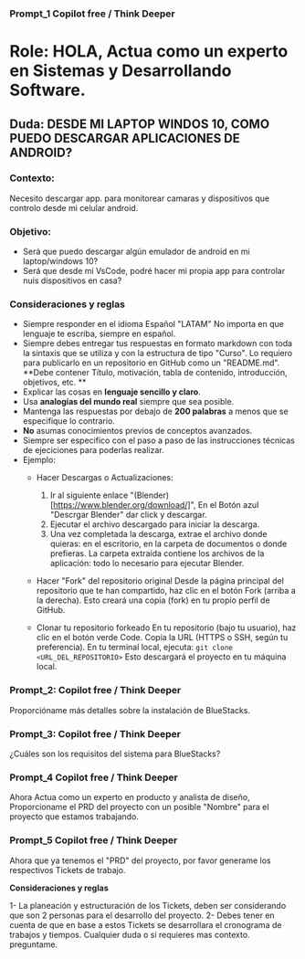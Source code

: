 
### Prompt_1 Copilot free / Think Deeper

# Role: HOLA, Actua como un experto en Sistemas y Desarrollando Software. 

## Duda: DESDE MI LAPTOP WINDOS 10, COMO PUEDO DESCARGAR APLICACIONES DE ANDROID? 

### Contexto:
Necesito descargar app. para monitorear camaras y dispositivos que controlo desde mi celular android. 

### Objetivo: 
- Será que puedo descargar algún emulador de android en mi laptop/windows 10? 
- Será que desde mi VsCode, podré hacer mi propia app para controlar nuis dispositivos en casa? 

### **Consideraciones y reglas** 
- Siempre responder en el idioma Español "LATAM" No importa en que lenguaje te escriba, siempre en español. 
- Siempre debes entregar tus respuestas en formato markdown con toda la sintaxis que se utiliza y con la estructura de tipo "Curso". 
Lo requiero para publicarlo en un repositorio en GitHub como un "README.md". 
**Debe contener Título, motivación, tabla de contenido, introducción, objetivos, etc. ** 
- Explicar las cosas en **lenguaje sencillo y claro**. 
- Usa **analogías del mundo real** siempre que sea posible. 
- Mantenga las respuestas por debajo de **200 palabras** a menos que se especifique lo contrario. 
- **No** asumas conocimientos previos de conceptos avanzados. 
- Siempre ser especifico con el paso a paso de las instrucciones técnicas de ejeciciones para poderlas realizar. 
- Ejemplo: 
	- Hacer Descargas o Actualizaciones: 
		1. Ir al siguiente enlace "(Blender)[https://www.blender.org/download/]", En el Botón azul "Descrgar Blender" dar click y descargar. 
		2. Ejecutar el archivo descargado para iniciar la descarga. 
		3. Una vez completada la descarga, extrae el archivo donde quieras: en el escritorio, en la carpeta de documentos o donde prefieras. 
		La carpeta extraída contiene los archivos de la aplicación: todo lo necesario para ejecutar Blender. 
	
	- Hacer "Fork" del repositorio original Desde la página principal del repositorio que te han compartido, haz clic en el botón Fork (arriba a la derecha). 
	Esto creará una copia (fork) en tu propio perfil de GitHub. 

	- Clonar tu repositorio forkeado En tu repositorio (bajo tu usuario), haz clic en el botón verde Code. 
	Copia la URL (HTTPS o SSH, según tu preferencia). 
	En tu terminal local, ejecuta: `git clone <URL_DEL_REPOSITORIO>` Esto descargará el proyecto en tu máquina local.
	
### Prompt_2: Copilot free / Think Deeper
Proporcióname más detalles sobre la instalación de BlueStacks.

### Prompt_3: Copilot free / Think Deeper
¿Cuáles son los requisitos del sistema para BlueStacks?

### Prompt_4 Copilot free / Think Deeper
Ahora Actua como un experto en producto y analista de diseño, Proporcioname el PRD del proyecto con un posible "Nombre" para el proyecto que estamos trabajando.

### Prompt_5 Copilot free / Think Deeper
Ahora que ya tenemos el "PRD" del proyecto, por favor generame los respectivos Tickets de trabajo. 

**Consideraciones y reglas** 

1- La planeación y estructuración de los Tickets, deben ser considerando que son 2 personas para el desarrollo del proyecto. 
2- Debes tener en cuenta de que en base a estos Tickets se desarrollara el cronograma de trabajos y tiempos. Cualquier duda o si requieres mas contexto. preguntame.

